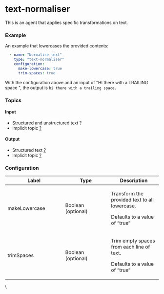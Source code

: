 # text-normaliser

This is an agent that applies specific transformations on text.

### Example

An example that lowercases the provided contents:

```yaml
  - name: "Normalise text"
    type: "text-normaliser"
    configuration:
      make-lowercase: true
      trim-spaces: true
```

With the configuration above and an input of "HI there with a TRAILING space ", the output is `hi there with a trailing space.`

### Topics

#### **Input**

* Structured and unstructured text [?](../agent-messaging.md#implicit-input-and-output-topics)
* Implicit topic [?](../agent-messaging.md#implicit-input-and-output-topics)

#### **Output**

* Structured text [?](../agent-messaging.md#implicit-input-and-output-topics)
* Implicit topic [?](../agent-messaging.md#implicit-input-and-output-topics)

### **Configuration**

<table><thead><tr><th width="173.33333333333331">Label</th><th width="134">Type</th><th>Description</th></tr></thead><tbody><tr><td>makeLowercase</td><td>Boolean (optional)</td><td><p>Transform the provided text to all lowercase.</p><p></p><p>Defaults to a value of “true”</p></td></tr><tr><td>trimSpaces</td><td>Boolean (optional)</td><td><p>Trim empty spaces from each line of text.</p><p></p><p>Defaults to a value of “true”</p></td></tr></tbody></table>

\

